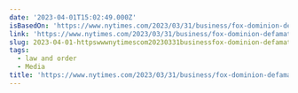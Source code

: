 ```yaml
---
date: '2023-04-01T15:02:49.000Z'
isBasedOn: 'https://www.nytimes.com/2023/03/31/business/fox-dominion-defamation-case.html'
link: 'https://www.nytimes.com/2023/03/31/business/fox-dominion-defamation-case.html'
slug: 2023-04-01-httpswwwnytimescom20230331businessfox-dominion-defamation-casehtml
tags:
  - law and order
  - Media
title: 'https://www.nytimes.com/2023/03/31/business/fox-dominion-defamation-case.html'
---
```


